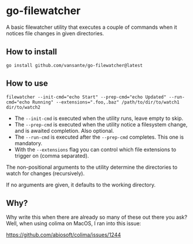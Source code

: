 # go-filewatcher

A basic filewatcher utility that executes a couple of commands when it notices file changes in given directories.

## How to install

`go install github.com/vansante/go-filewatcher@latest`

## How to use

`filewatcher --init-cmd="echo Start" --prep-cmd="echo Updated" --run-cmd="echo Running" --extensions=".foo,.baz" /path/to/dir/to/watch1 dir/to/watch2`

- The `--init-cmd` is executed when the utility runs, leave empty to skip.
- The `--prep-cmd` is executed when the utility notice a filesystem change, and is awaited completion. Also optional.
- The `--run-cmd` is executed after the `--prep-cmd` completes. This one is mandatory.
- With the `--extensions` flag you can control which file extensions to trigger on (comma separated).

The non-positional arguments to the utility determine the directories to watch for changes (recursively).

If no arguments are given, it defaults to the working directory.

## Why?

Why write this when there are already so many of these out there you ask? Well, when using colima on MacOS, I ran into this issue:

https://github.com/abiosoft/colima/issues/1244
